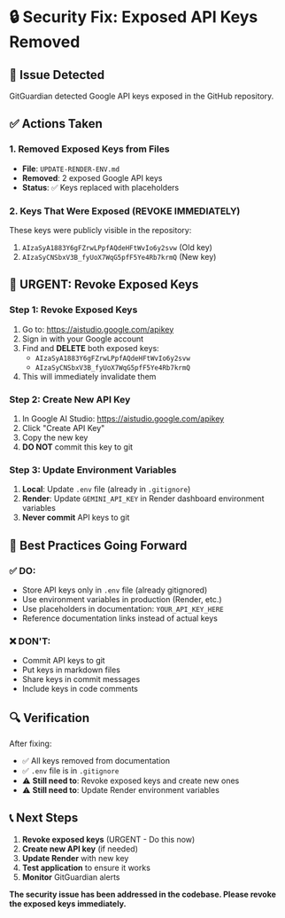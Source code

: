 # 🔒 Security Fix: Exposed API Keys Removed

## 🚨 Issue Detected
GitGuardian detected Google API keys exposed in the GitHub repository.

## ✅ Actions Taken

### 1. Removed Exposed Keys from Files
- **File**: `UPDATE-RENDER-ENV.md`
- **Removed**: 2 exposed Google API keys
- **Status**: ✅ Keys replaced with placeholders

### 2. Keys That Were Exposed (REVOKE IMMEDIATELY)
These keys were publicly visible in the repository:

1. `AIzaSyA1883Y6gFZrwLPpfAQdeHFtWvIo6y2svw` (Old key)
2. `AIzaSyCNSbxV3B_fyUoX7WqG5pfF5Ye4Rb7krmQ` (New key)

## 🚨 URGENT: Revoke Exposed Keys

### Step 1: Revoke Exposed Keys
1. Go to: https://aistudio.google.com/apikey
2. Sign in with your Google account
3. Find and **DELETE** both exposed keys:
   - `AIzaSyA1883Y6gFZrwLPpfAQdeHFtWvIo6y2svw`
   - `AIzaSyCNSbxV3B_fyUoX7WqG5pfF5Ye4Rb7krmQ`
4. This will immediately invalidate them

### Step 2: Create New API Key
1. In Google AI Studio: https://aistudio.google.com/apikey
2. Click "Create API Key"
3. Copy the new key
4. **DO NOT** commit this key to git

### Step 3: Update Environment Variables
1. **Local**: Update `.env` file (already in `.gitignore`)
2. **Render**: Update `GEMINI_API_KEY` in Render dashboard environment variables
3. **Never commit** API keys to git

## 📝 Best Practices Going Forward

### ✅ DO:
- Store API keys only in `.env` file (already gitignored)
- Use environment variables in production (Render, etc.)
- Use placeholders in documentation: `YOUR_API_KEY_HERE`
- Reference documentation links instead of actual keys

### ❌ DON'T:
- Commit API keys to git
- Put keys in markdown files
- Share keys in commit messages
- Include keys in code comments

## 🔍 Verification

After fixing:
- ✅ All keys removed from documentation
- ✅ `.env` file is in `.gitignore`
- ⚠️ **Still need to**: Revoke exposed keys and create new ones
- ⚠️ **Still need to**: Update Render environment variables

## 📞 Next Steps

1. **Revoke exposed keys** (URGENT - Do this now)
2. **Create new API key** (if needed)
3. **Update Render** with new key
4. **Test application** to ensure it works
5. **Monitor** GitGuardian alerts

**The security issue has been addressed in the codebase. Please revoke the exposed keys immediately.**

